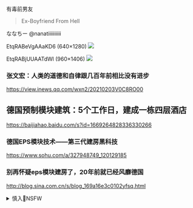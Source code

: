 有毒前男友
>Ex-Boyfriend From Hell

ななちー
@nanatiiiiiiiiii

EtqRABeVgAAaKD6 (640×1280)
<img src="https://pbs.twimg.com/media/EtqRABeVgAAaKD6?format=jpg&name=orig">

EtqRABjUUAATdWl (960×1406)
<img src="https://pbs.twimg.com/media/EtqRABjUUAATdWl?format=jpg&name=orig">

### 张文宏：人类的道德和自律跟几百年前相比没有进步
https://view.inews.qq.com/wxn2/20210203V0C8RO00

## 德国预制模块建筑：5个工作日，建成一栋四层酒店
https://baijiahao.baidu.com/s?id=1669264828336330266

### 德国EPS模块技术——第三代建房黑科技
https://www.sohu.com/a/327948749_120129185

### 别再怀疑eps模块建房了，20年前就已经风靡德国
http://blog.sina.com.cn/s/blog_169a16e3c0102yfsq.html

<details><summary>慎入🔞NSFW</summary>

Not Safe For Work
<img src="https://upload.wikimedia.org/wikipedia/commons/thumb/d/d3/Biohazard_Symbol_Specification.png/210px-Biohazard_Symbol_Specification.png">

<details><summary><b>风险自理Use At Your Own Risk🈲</summary>

### 夫妻是有性关系的室友的一个实例
https://www.backchina.com/blog/260282/article-334392.html

我没有任何强烈z治倾向，不是小粉红，但我非常反感z治节目里各种g军、g匪，gd之类的言辞，他开的音量没有大声到干扰我，但是主持人那种亢奋的语调、语速，和偶尔进入耳朵里的那几个词让人非常烦躁。

### 外媒:海航集团破产zg私企的一个警示故事(组图
https://www.6parknews.com/newspark/view.php?app=news&act=view&nid=466106

### 佛跳墙 海航的钱从哪里来又去了哪里？
https://www.boxun.com/news/gb/pubvp/2021/02/202102080851.shtml

### 那个为苏联失去一条腿的人，高呼布尔什维克必死
http://www.wyzxwk.com/Article/guoji/2021/02/430724.html

</details>
</details>
